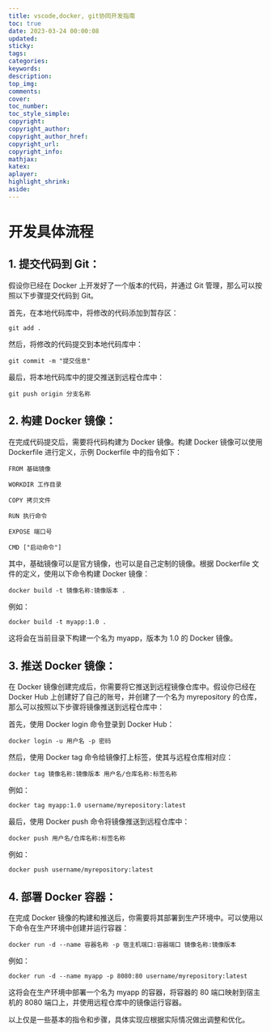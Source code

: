 ```yaml
---
title: vscode,docker, git协同开发指南
toc: true
date: 2023-03-24 00:00:08
updated:
sticky:
tags:
categories:
keywords:
description:
top_img:
comments:
cover:
toc_number:
toc_style_simple:
copyright:
copyright_author:
copyright_author_href:
copyright_url:
copyright_info:
mathjax:
katex:
aplayer:
highlight_shrink:
aside:
---
```

# 开发具体流程

## 1. 提交代码到 Git：

假设你已经在 Docker 上开发好了一个版本的代码，并通过 Git 管理，那么可以按照以下步骤提交代码到 Git。

首先，在本地代码库中，将修改的代码添加到暂存区：

```
git add .
```

然后，将修改的代码提交到本地代码库中：

```
git commit -m "提交信息"
```

最后，将本地代码库中的提交推送到远程仓库中：

```
git push origin 分支名称
```

## 2. 构建 Docker 镜像：

在完成代码提交后，需要将代码构建为 Docker 镜像。构建 Docker 镜像可以使用 Dockerfile 进行定义，示例 Dockerfile 中的指令如下：

```
FROM 基础镜像

WORKDIR 工作目录

COPY 拷贝文件

RUN 执行命令

EXPOSE 端口号

CMD ["启动命令"]
```

其中，基础镜像可以是官方镜像，也可以是自己定制的镜像。根据 Dockerfile 文件的定义，使用以下命令构建 Docker 镜像：

```
docker build -t 镜像名称:镜像版本 .
```

例如：

```
docker build -t myapp:1.0 .
```

这将会在当前目录下构建一个名为 myapp，版本为 1.0 的 Docker 镜像。

## 3. 推送 Docker 镜像：

在 Docker 镜像创建完成后，你需要将它推送到远程镜像仓库中。假设你已经在 Docker Hub 上创建好了自己的账号，并创建了一个名为 myrepository 的仓库，那么可以按照以下步骤将镜像推送到远程仓库中：

首先，使用 Docker login 命令登录到 Docker Hub：

```
docker login -u 用户名 -p 密码
```

然后，使用 Docker tag 命令给镜像打上标签，使其与远程仓库相对应：

```
docker tag 镜像名称:镜像版本 用户名/仓库名称:标签名称
```

例如：

```
docker tag myapp:1.0 username/myrepository:latest
```

最后，使用 Docker push 命令将镜像推送到远程仓库中：

```
docker push 用户名/仓库名称:标签名称
```

例如：

```
docker push username/myrepository:latest
```

## 4. 部署 Docker 容器：

在完成 Docker 镜像的构建和推送后，你需要将其部署到生产环境中。可以使用以下命令在生产环境中创建并运行容器：

```
docker run -d --name 容器名称 -p 宿主机端口:容器端口 镜像名称:镜像版本
```

例如：

```
docker run -d --name myapp -p 8080:80 username/myrepository:latest
```

这将会在生产环境中部署一个名为 myapp 的容器，将容器的 80 端口映射到宿主机的 8080 端口上，并使用远程仓库中的镜像运行容器。

以上仅是一些基本的指令和步骤，具体实现应根据实际情况做出调整和优化。